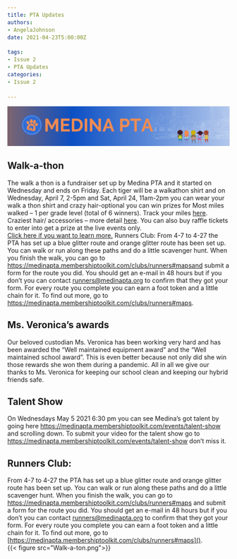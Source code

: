 ```yaml
---
title: PTA Updates
authors:
- AngelaJohnson  
date: 2021-04-23T5:00:00Z

tags:
- Issue 2
- PTA Updates
categories:
- Issue 2

---
```

[<img src="img.png">](https://medinapta.membershiptoolkit.com/home)

## Walk-a-thon

The walk a thon is a fundraiser set up by Medina PTA and it started on Wednesday and ends on Friday. Each tiger will be a walkathon shirt and on Wednesday, April 7, 2-5pm and Sat, April 24, 11am-2pm you can wear your walk a thon shirt and crazy hair-optional you can win prizes for Most miles walked – 1 per grade level (total of 6 winners). Track your miles [here](https://medinapta.membershiptoolkit.com/walkathon#logs).
Craziest hair/ accessories – more detail [here](https://medinapta.membershiptoolkit.com/walkathon#crazy).
You can also buy raffle tickets to enter into get a prize at the live events only.  
[Click here if you want to learn more.](https://medinapta.membershiptoolkit.com/walkathon#kickoff)
Runners Club:
From 4-7 to 4-27 the PTA has set up a blue glitter route and orange glitter route has been set up. You can walk or run along these paths and do a little scavenger hunt. When you finish the walk, you can go to https://medinapta.membershiptoolkit.com/clubs/runners#mapsand submit a form for the route you did. You should get an e-mail in 48 hours but if you don’t you can contact runners@medinapta.org to confirm that they got your form. For every route you complete you can earn a foot token and a little chain for it. To find out more, go to https://medinapta.membershiptoolkit.com/clubs/runners#maps.

## Ms. Veronica’s awards

Our beloved custodian Ms. Veronica has been working very hard and has been awarded the “Well maintained equipment award” and the “Well maintained school award”. This is even better because not only did she win those rewards she won them during a pandemic. All in all we give our thanks to Ms. Veronica for keeping our school clean and keeping our hybrid friends safe.

## Talent Show

On Wednesdays May 5 2021 6:30 pm you can see Medina’s got talent by going here https://medinapta.membershiptoolkit.com/events/talent-show and scrolling down. To submit your video for the talent show go to https://medinapta.membershiptoolkit.com/events/talent-show don’t miss it.

## Runners Club:

From 4-7 to 4-27 the PTA has set up a blue glitter route and orange glitter route has been set up. You can walk or run along these paths and do a little scavenger hunt. When you finish the walk, you can go to  https://medinapta.membershiptoolkit.com/clubs/runners#maps and submit a form for the route you did. You should get an e-mail in 48 hours but if you don’t you can contact runners@medinapta.org to confirm that they got your form. For every route you complete you can earn a foot token and a little chain for it. To find out more, go to  [https://medinapta.membershiptoolkit.com/clubs/runners#maps]().  
{{< figure src="Walk-a-ton.png">}}